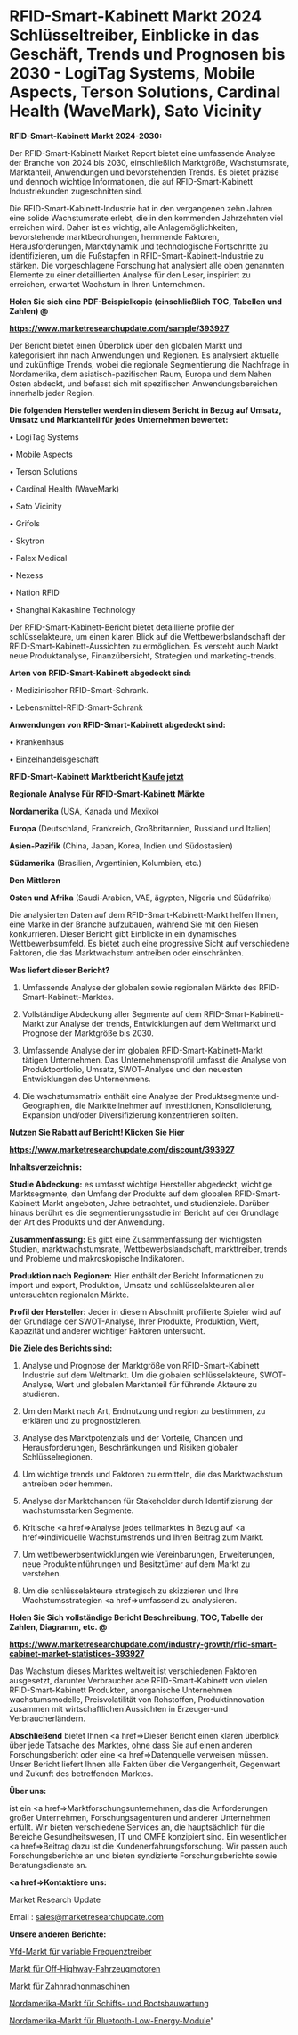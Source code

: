 # RFID-Smart-Kabinett Markt 2024 Schlüsseltreiber, Einblicke in das Geschäft, Trends und Prognosen bis 2030 - LogiTag Systems, Mobile Aspects, Terson Solutions, Cardinal Health (WaveMark), Sato Vicinity

<strong>RFID-Smart-Kabinett Markt 2024-2030:</strong>

Der RFID-Smart-Kabinett Market Report bietet eine umfassende Analyse der Branche von 2024 bis 2030, einschließlich Marktgröße, Wachstumsrate, Marktanteil, Anwendungen und bevorstehenden Trends. Es bietet präzise und dennoch wichtige Informationen, die auf RFID-Smart-Kabinett Industriekunden zugeschnitten sind.

Die RFID-Smart-Kabinett-Industrie hat in den vergangenen zehn Jahren eine solide Wachstumsrate erlebt, die in den kommenden Jahrzehnten viel erreichen wird. Daher ist es wichtig, alle Anlagemöglichkeiten, bevorstehende marktbedrohungen, hemmende Faktoren, Herausforderungen, Marktdynamik und technologische Fortschritte zu identifizieren, um die Fußstapfen in RFID-Smart-Kabinett-Industrie zu stärken. Die vorgeschlagene Forschung hat analysiert alle oben genannten Elemente zu einer detaillierten Analyse für den Leser, inspiriert zu erreichen, erwartet Wachstum in Ihren Unternehmen.



<strong>Holen Sie sich eine PDF-Beispielkopie (einschließlich TOC, Tabellen und Zahlen) @
</strong>

<strong><a href=https://www.marketresearchupdate.com/sample/393927>

<strong>https://www.marketresearchupdate.com/sample/393927</u></font></a></strong></strong>

Der Bericht bietet einen Überblick über den globalen Markt und kategorisiert ihn nach Anwendungen und Regionen. Es analysiert aktuelle und zukünftige Trends, wobei die regionale Segmentierung die Nachfrage in Nordamerika, dem asiatisch-pazifischen Raum, Europa und dem Nahen Osten abdeckt, und befasst sich mit spezifischen Anwendungsbereichen innerhalb jeder Region.



<strong>Die folgenden Hersteller werden in diesem Bericht in Bezug auf Umsatz, Umsatz und Marktanteil für jedes Unternehmen bewertet:</strong>

• LogiTag Systems

• Mobile Aspects

• Terson Solutions

• Cardinal Health (WaveMark)

• Sato Vicinity

• Grifols

• Skytron

• Palex Medical

• Nexess

• Nation RFID

• Shanghai Kakashine Technology

Der RFID-Smart-Kabinett-Bericht bietet detaillierte profile der schlüsselakteure, um einen klaren Blick auf die Wettbewerbslandschaft der RFID-Smart-Kabinett-Aussichten zu ermöglichen. Es versteht auch Markt neue Produktanalyse, Finanzübersicht, Strategien und marketing-trends.



<strong>Arten von RFID-Smart-Kabinett abgedeckt sind:</strong>

• Medizinischer RFID-Smart-Schrank.

• Lebensmittel-RFID-Smart-Schrank



<strong>Anwendungen von RFID-Smart-Kabinett abgedeckt sind:</strong>

• Krankenhaus

• Einzelhandelsgeschäft



<strong>RFID-Smart-Kabinett Marktbericht <a href=https://www.marketresearchupdate.com/buynow/393927>Kaufe jetzt</a></strong>



<strong>Regionale Analyse Für RFID-Smart-Kabinett Märkte</strong>



<strong>Nordamerika</strong> (USA, Kanada und Mexiko)



<strong>Europa</strong> (Deutschland, Frankreich, Großbritannien, Russland und Italien)



<strong>Asien-Pazifik</strong> (China, Japan, Korea, Indien und Südostasien)



<strong>Südamerika</strong> (Brasilien, Argentinien, Kolumbien, etc.)



<strong>Den Mittleren</strong> 

<strong>Osten und Afrika</strong> (Saudi-Arabien, VAE, ägypten, Nigeria und Südafrika)

Die analysierten Daten auf dem RFID-Smart-Kabinett-Markt helfen Ihnen, eine Marke in der Branche aufzubauen, während Sie mit den Riesen konkurrieren. Dieser Bericht gibt Einblicke in ein dynamisches Wettbewerbsumfeld. Es bietet auch eine progressive Sicht auf verschiedene Faktoren, die das Marktwachstum antreiben oder einschränken.



<strong>Was liefert dieser Bericht?</strong>

1. Umfassende Analyse der globalen sowie regionalen Märkte des RFID-Smart-Kabinett-Marktes.

2. Vollständige Abdeckung aller Segmente auf dem RFID-Smart-Kabinett-Markt zur Analyse der trends, Entwicklungen auf dem Weltmarkt und Prognose der Marktgröße bis 2030.

3. Umfassende Analyse der im globalen RFID-Smart-Kabinett-Markt tätigen Unternehmen. Das Unternehmensprofil umfasst die Analyse von Produktportfolio, Umsatz, SWOT-Analyse und den neuesten Entwicklungen des Unternehmens.

4. Die wachstumsmatrix enthält eine Analyse der Produktsegmente und-Geographien, die Marktteilnehmer auf Investitionen, Konsolidierung, Expansion und/oder Diversifizierung konzentrieren sollten.



<strong>Nutzen Sie Rabatt auf Bericht! Klicken Sie Hier
</strong>

<strong><a href=https://www.marketresearchupdate.com/discount/393927>https://www.marketresearchupdate.com/discount/393927</b></u></font></strong></a>



<strong>Inhaltsverzeichnis:</strong>



<strong>Studie Abdeckung:</strong> es umfasst wichtige Hersteller abgedeckt, wichtige Marktsegmente, den Umfang der Produkte auf dem globalen RFID-Smart-Kabinett Markt angeboten, Jahre betrachtet, und studienziele. Darüber hinaus berührt es die segmentierungsstudie im Bericht auf der Grundlage der Art des Produkts und der Anwendung.



<strong>Zusammenfassung:</strong> Es gibt eine Zusammenfassung der wichtigsten Studien, marktwachstumsrate, Wettbewerbslandschaft, markttreiber, trends und Probleme und makroskopische Indikatoren.



<strong>Produktion nach Regionen:</strong> Hier enthält der Bericht Informationen zu import und export, Produktion, Umsatz und schlüsselakteuren aller untersuchten regionalen Märkte.



<strong>Profil der Hersteller:</strong> Jeder in diesem Abschnitt profilierte Spieler wird auf der Grundlage der SWOT-Analyse, Ihrer Produkte, Produktion, Wert, Kapazität und anderer wichtiger Faktoren untersucht.



<strong>Die Ziele des Berichts sind:</strong>

1) Analyse und Prognose der Marktgröße von RFID-Smart-Kabinett Industrie auf dem Weltmarkt.
Um die globalen schlüsselakteure, SWOT-Analyse, Wert und globalen Marktanteil für führende Akteure zu studieren.

2) Um den Markt nach Art, Endnutzung und region zu bestimmen, zu erklären und zu prognostizieren.

3) Analyse des Marktpotenzials und der Vorteile, Chancen und Herausforderungen, Beschränkungen und Risiken globaler Schlüsselregionen.

4) Um wichtige trends und Faktoren zu ermitteln, die das Marktwachstum antreiben oder hemmen.

5) Analyse der Marktchancen für Stakeholder durch Identifizierung der wachstumsstarken Segmente.

6) Kritische <a href=>Analyse</a> jedes teilmarktes in Bezug auf <a href=>individuelle</a> Wachstumstrends und Ihren Beitrag zum Markt.

7) Um wettbewerbsentwicklungen wie Vereinbarungen, Erweiterungen, neue Produkteinführungen und Besitztümer auf dem Markt zu verstehen.

8) Um die schlüsselakteure strategisch zu skizzieren und Ihre Wachstumsstrategien <a href=>umfassend</a> zu analysieren.



<strong>Holen Sie Sich vollständige Bericht Beschreibung, TOC, Tabelle der Zahlen, Diagramm, etc. @ </strong>

<strong><a href=https://www.marketresearchupdate.com/industry-growth/rfid-smart-cabinet-market-statistices-393927>https://www.marketresearchupdate.com/industry-growth/rfid-smart-cabinet-market-statistices-393927</a></font></strong>

Das Wachstum dieses Marktes weltweit ist verschiedenen Faktoren ausgesetzt, darunter Verbraucher ace RFID-Smart-Kabinett von vielen RFID-Smart-Kabinett Produkten, anorganische Unternehmen wachstumsmodelle, Preisvolatilität von Rohstoffen, Produktinnovation zusammen mit wirtschaftlichen Aussichten in Erzeuger-und Verbraucherländern.



<strong>Abschließend</strong> bietet Ihnen <a href=>Dieser</a> Bericht einen klaren überblick über jede Tatsache des Marktes, ohne dass Sie auf einen anderen Forschungsbericht oder eine <a href=>Datenquelle</a> verweisen müssen. Unser Bericht liefert Ihnen alle Fakten über die Vergangenheit, Gegenwart und Zukunft des betreffenden Marktes.



<strong>Über uns:</strong>

 ist ein <a href=>Marktfors</a>chungsunternehmen, das die Anforderungen großer Unternehmen, Forschungsagenturen und anderer Unternehmen erfüllt. Wir bieten verschiedene Services an, die hauptsächlich für die Bereiche Gesundheitswesen, IT und CMFE konzipiert sind. Ein wesentlicher <a href=>Beitrag</a> dazu ist die Kundenerfahrungsforschung. Wir passen auch Forschungsberichte an und bieten syndizierte Forschungsberichte sowie Beratungsdienste an.



<strong><a href=>Kontaktiere uns:</a></strong>

Market Research Update

Email : sales@marketresearchupdate.com



<strong>Unsere anderen Berichte:</strong>

<a href=https://www.linkedin.com/pulse/variable-frequency-driver-vfd-market-analyzing>Vfd-Markt für variable Frequenztreiber</a>

<a href=https://www.linkedin.com/pulse/off-highway-vehicle-engine-market-size-trends>Markt für Off-Highway-Fahrzeugmotoren</a>

<a href=https://www.linkedin.com/pulse/gear-honing-machine-market-outlooks-2023-size>Markt für Zahnradhonmaschinen</a>

<a href=https://www.linkedin.com/pulse/north-america-ship-boat-building-maintenance-market-size>Nordamerika-Markt für Schiffs- und Bootsbauwartung</a>

<a href=https://www.linkedin.com/pulse/north-america-bluetooth-low-energy-module-ble-market-2023>Nordamerika-Markt für Bluetooth-Low-Energy-Module</a>"
